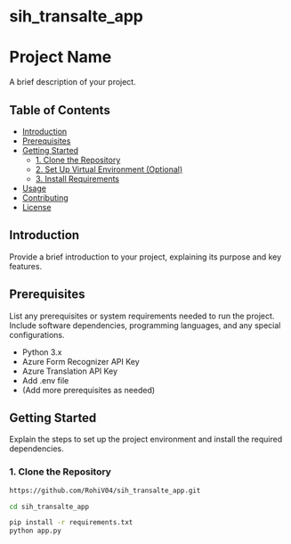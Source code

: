 # sih_transalte_app

# Project Name

A brief description of your project.

## Table of Contents

- [Introduction](#introduction)
- [Prerequisites](#prerequisites)
- [Getting Started](#getting-started)
  - [1. Clone the Repository](#1-clone-the-repository)
  - [2. Set Up Virtual Environment (Optional)](#2-set-up-virtual-environment-optional)
  - [3. Install Requirements](#3-install-requirements)
- [Usage](#usage)
- [Contributing](#contributing)
- [License](#license)

## Introduction

Provide a brief introduction to your project, explaining its purpose and key features.

## Prerequisites

List any prerequisites or system requirements needed to run the project. Include software dependencies, programming languages, and any special configurations.

- Python 3.x
- Azure Form Recognizer API Key
- Azure Translation API Key
- Add .env file
- (Add more prerequisites as needed)

## Getting Started

Explain the steps to set up the project environment and install the required dependencies.

### 1. Clone the Repository

```bash
https://github.com/RohiV04/sih_transalte_app.git

cd sih_transalte_app

pip install -r requirements.txt
python app.py

